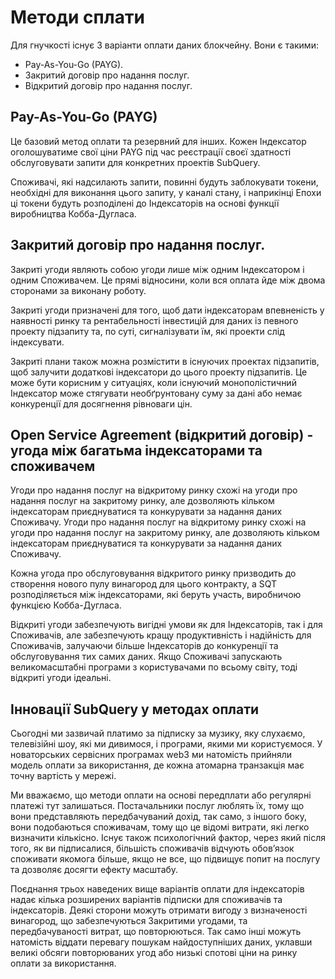 # Методи сплати

Для гнучкості існує 3 варіанти оплати даних блокчейну. Вони є такими:

- Pay-As-You-Go (PAYG).
- Закритий договір про надання послуг.
- Відкритий договір про надання послуг.

## Pay-As-You-Go (PAYG)

Це базовий метод оплати та резервний для інших. Кожен Індексатор оголошуватиме свої ціни PAYG під час реєстрації своєї здатності обслуговувати запити для конкретних проектів SubQuery.

Споживачі, які надсилають запити, повинні будуть заблокувати токени, необхідні для виконання цього запиту, у каналі стану, і наприкінці Епохи ці токени будуть розподілені до Індексаторів на основі функції виробництва Кобба-Дугласа.

## Закритий договір про надання послуг.

Закриті угоди являють собою угоди лише між одним Індексатором і одним Споживачем. Це прямі відносини, коли вся оплата йде між двома сторонами за виконану роботу.

Закриті угоди призначені для того, щоб дати індексаторам впевненість у наявності ринку та рентабельності інвестицій для даних із певного проекту підзапиту та, по суті, сигналізувати їм, які проекти слід індексувати.

Закриті плани також можна розмістити в існуючих проектах підзапитів, щоб залучити додаткові індексатори до цього проекту підзапитів. Це може бути корисним у ситуаціях, коли існуючий монополістичний Індексатор може стягувати необґрунтовану суму за дані або немає конкуренції для досягнення рівноваги цін.

## Open Service Agreement (відкритий договір) - угода між багатьма індексаторами та споживачем

Угоди про надання послуг на відкритому ринку схожі на угоди про надання послуг на закритому ринку, але дозволяють кільком індексаторам приєднуватися та конкурувати за надання даних Споживачу. Угоди про надання послуг на відкритому ринку схожі на угоди про надання послуг на закритому ринку, але дозволяють кільком індексаторам приєднуватися та конкурувати за надання даних Споживачу.

Кожна угода про обслуговування відкритого ринку призводить до створення нового пулу винагород для цього контракту, а SQT розподіляється між індексаторами, які беруть участь, виробничою функцією Кобба-Дугласа.

Відкриті угоди забезпечують вигідні умови як для Індексаторів, так і для Споживачів, але забезпечують кращу продуктивність і надійність для Споживачів, залучаючи більше Індексаторів до конкуренції та обслуговування тих самих даних. Якщо Споживачі запускають великомасштабні програми з користувачами по всьому світу, тоді відкриті угоди ідеальні.

## Інновації SubQuery у методах оплати

Сьогодні ми зазвичай платимо за підписку за музику, яку слухаємо, телевізійні шоу, які ми дивимося, і програми, якими ми користуємося. У новаторських сервісних програмах web3 ми натомість прийняли модель оплати за використання, де кожна атомарна транзакція має точну вартість у мережі.

Ми вважаємо, що методи оплати на основі передплати або регулярні платежі тут залишаться. Постачальники послуг люблять їх, тому що вони представляють передбачуваний дохід, так само, з іншого боку, вони подобаються споживачам, тому що це відомі витрати, які легко визначити кількісно. Існує також психологічний фактор, через який після того, як ви підписалися, більшість споживачів відчують обов’язок споживати якомога більше, якщо не все, що підвищує попит на послугу та дозволяє досягти ефекту масштабу.

Поєднання трьох наведених вище варіантів оплати для індексаторів надає кілька розширених варіантів підписки для споживачів та індексаторів. Деякі сторони можуть отримати вигоду з визначеності винагород, що забезпечуються Закритими угодами, та передбачуваності витрат, що повторюються. Так само інші можуть натомість віддати перевагу пошукам найдоступніших даних, уклавши великі обсяги повторюваних угод або низькі спотові ціни на ринку оплати за використання.
